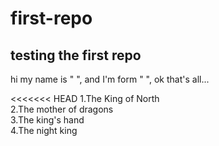 # first-repo

## testing the first repo

hi my name is " ", and I'm form " ", ok that's all...


<<<<<<< HEAD
1.The King of North \
2.The mother of dragons \
3.The king's hand \
4.The night king 
